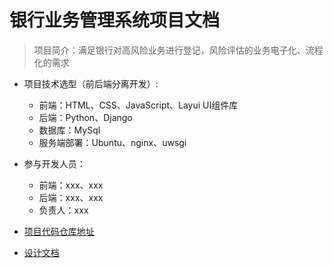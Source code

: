 # 银行业务管理系统项目文档
> 项目简介：满足银行对高风险业务进行登记，风险评估的业务电子化、流程化的需求

+ 项目技术选型（前后端分离开发）:
	+ 前端：HTML、CSS、JavaScript、Layui UI组件库
	+ 后端：Python、Django
	+ 数据库：MySql
	+ 服务端部署：Ubuntu、nginx、uwsgi

+ 参与开发人员：
	+ 前端：xxx、xxx
	+ 后端：xxx、xxx
	+ 负责人：xxx

+ [项目代码仓库地址](https://github.com/ZypcGroup/Bank-manage/tree/bu)

+ [设计文档](http://wiki.xupt.org/docs/a8848/52)

